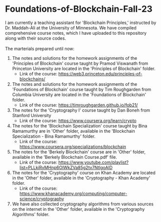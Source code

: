 # Foundations-of-Blockchain-Fall-23
I am currently a teaching assistant for 'Blockchain Principles,' instructed by Dr. Maddah-Ali at the University of Minnesota. We have compiled comprehensive course notes, which I have uploaded to this repository along with their source codes.
<br>
<br>
The marterials prepared until now:
1. The notes and solutions for the homework assignments of the 'Principles of Blockchain' course taught by Pramod Viswanath from Princeton University are located in the 'Principles of Blockchain' folder.
   - Link of the course: https://web3.princeton.edu/principles-of-blockchains/
2. The notes and solutions for the homework assignments of the 'Foundations of Blockchain' course taught by Tim Roughgarden from Columbia University are located in the 'Foundations of Blockchain' folder.
   - Link of the course: https://timroughgarden.github.io/fob21/
3. The notes for the 'Cryptography I' course taught by Dan Boneh from Stanford University
   - Link of the course: https://www.coursera.org/learn/crypto
4. The notes for the 'Blockchain Specialization' course taught by Bina Ramamurthy are in 'Other' folder, available in the 'Blockchain Specialization - Bina Ramamurthy' folder.
   - Link of the course: https://www.coursera.org/specializations/blockchain
5. The notes for the 'Berkely Blockchain' course are in 'Other' folder, available in the 'Berkely Blockchain Course.pdf' file.
   - Link of the course: https://www.youtube.com/playlist?list=PLLkiRvMHnp6OIWkZVa85g2tv7NtlgoAID
6. The notes for the 'Cryptography' course on Khan Academy are located in the 'Other' folder, available in the 'Cryptography - Khan Academy' folder.
   - Link of the course: https://www.khanacademy.org/computing/computer-science/cryptography
7. We have also collected cryptography algorithms from various sources on the internet in the 'Other' folder, available in the 'Cryptography Algorithms' folder.
